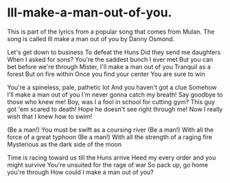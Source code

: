 # Ill-make-a-man-out-of-you.
This is part of the lyrics from a popular song that comes from Mulan. The song is called Ill make a man out of you by Danny Osmond.

Let's get down to business
To defeat the Huns
Did they send me daughters
When I asked for sons?
You're the saddest bunch I ever met
But you can bet before we're through
Mister, I'll make a man out of you
Tranquil as a forest
But on fire within
Once you find your center
You are sure to win

You're a spineless, pale, pathetic lot
And you haven't got a clue
Somehow I'll make a man out of you
I'm never gonna catch my breath!
Say goodbye to those who knew me!
Boy, was I a fool in school for cutting gym?
This guy got 'em scared to death!
Hope he doesn't see right through me!
Now I really wish that I knew how to swim!

(Be a man!)
You must be swift as a coursing river
(Be a man!)
With all the force of a great typhoon
(Be a man!)
With all the strength of a raging fire
Mysterious as the dark side of the moon

Time is racing toward us till the Huns arrive
Heed my every order and you might survive
You're unsuited for the rage of war
So pack up, go home you're through
How could I make a man out of you?
